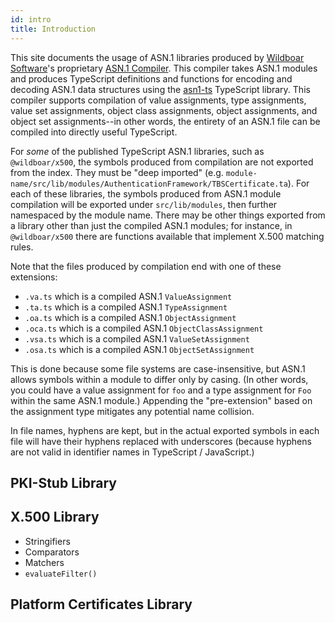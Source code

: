 ```yaml
---
id: intro
title: Introduction
---
```


This site documents the usage of ASN.1 libraries produced by
[Wildboar Software](https://wildboarsoftware.com/en)'s proprietary
[ASN.1 Compiler](https://wildboarsoftware.com/en/asn1-compilation). This
compiler takes ASN.1 modules and produces TypeScript definitions and functions
for encoding and decoding ASN.1 data structures using the
[asn1-ts](https://www.npmjs.com/package/asn1-ts) TypeScript library. This
compiler supports compilation of value assignments, type assignments, value set
assignments, object class assignments, object assignments, and object set
assignments--in other words, the entirety of an ASN.1 file can be compiled into
directly useful TypeScript.

For _some_ of the published TypeScript ASN.1 libraries, such as `@wildboar/x500`,
the symbols produced from compilation are not exported from the index. They must
be "deep imported"
(e.g. `module-name/src/lib/modules/AuthenticationFramework/TBSCertificate.ta`).
For each of these libraries, the symbols
produced from ASN.1 module compilation will be exported under `src/lib/modules`, then further namespaced by the module name. There may be other things
exported from a library other than just the compiled ASN.1 modules; for
instance, in `@wildboar/x500` there are functions available that implement
X.500 matching rules.

Note that the files produced by compilation end with one of these extensions:

- `.va.ts` which is a compiled ASN.1 `ValueAssignment`
- `.ta.ts` which is a compiled ASN.1 `TypeAssignment`
- `.oa.ts` which is a compiled ASN.1 `ObjectAssignment`
- `.oca.ts` which is a compiled ASN.1 `ObjectClassAssignment`
- `.vsa.ts` which is a compiled ASN.1 `ValueSetAssignment`
- `.osa.ts` which is a compiled ASN.1 `ObjectSetAssignment`

This is done because some file systems are case-insensitive, but ASN.1 allows
symbols within a module to differ only by casing. (In other words, you could
have a value assignment for `foo` and a type assignment for `Foo` within the
same ASN.1 module.) Appending the "pre-extension" based on the assignment type
mitigates any potential name collision.

In file names, hyphens are kept, but in the actual exported symbols in each
file will have their hyphens replaced with underscores (because hyphens are not
valid in identifier names in TypeScript / JavaScript.)

## PKI-Stub Library

## X.500 Library

- Stringifiers
- Comparators
- Matchers
- `evaluateFilter()`

## Platform Certificates Library

